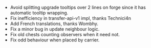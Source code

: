 - Avoid splitting upgrade tooltips over 2 lines on forge since it has automatic tooltip wrapping.
- Fix inefficiency in transfer-api-v1 impl, thanks Technici4n
- Add French translations, thanks Wombhy.
- Fix a minor bug in update neighbour logic.
- Fix old chests counting observers when it need not.
- Fix odd behaviour when placed by carrier.
